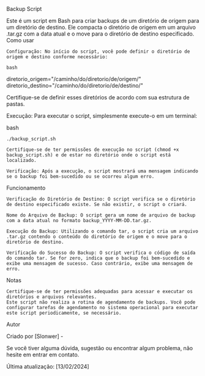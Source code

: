 Backup Script 

Este é um script em Bash para criar backups de um diretório de origem para um diretório de destino. Ele compacta o diretório de origem em um arquivo .tar.gz com a data atual e o move para o diretório de destino especificado.
Como usar

    Configuração: No início do script, você pode definir o diretório de origem e destino conforme necessário:

    bash

diretorio_origem="/caminho/do/diretorio/de/origem/"
diretorio_destino="/caminho/do/diretorio/de/destino/"

Certifique-se de definir esses diretórios de acordo com sua estrutura de pastas.

Execução: Para executar o script, simplesmente execute-o em um terminal:

bash

    ./backup_script.sh

    Certifique-se de ter permissões de execução no script (chmod +x backup_script.sh) e de estar no diretório onde o script está localizado.

    Verificação: Após a execução, o script mostrará uma mensagem indicando se o backup foi bem-sucedido ou se ocorreu algum erro.

Funcionamento

    Verificação do Diretório de Destino: O script verifica se o diretório de destino especificado existe. Se não existir, o script o criará.

    Nome do Arquivo de Backup: O script gera um nome de arquivo de backup com a data atual no formato backup_YYYY-MM-DD.tar.gz.

    Execução do Backup: Utilizando o comando tar, o script cria um arquivo .tar.gz contendo o conteúdo do diretório de origem e o move para o diretório de destino.

    Verificação do Sucesso do Backup: O script verifica o código de saída do comando tar. Se for zero, indica que o backup foi bem-sucedido e exibe uma mensagem de sucesso. Caso contrário, exibe uma mensagem de erro.

Notas

    Certifique-se de ter permissões adequadas para acessar e executar os diretórios e arquivos relevantes.
    Este script não realiza a rotina de agendamento de backups. Você pode configurar tarefas de agendamento no sistema operacional para executar este script periodicamente, se necessário.

Autor

Criado por [Slonwer] - 

Se você tiver alguma dúvida, sugestão ou encontrar algum problema, não hesite em entrar em contato.

Última atualização: [13/02/2024]
